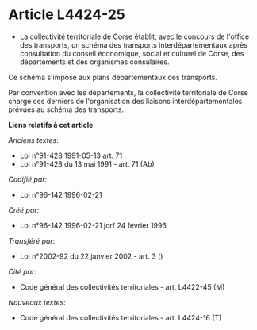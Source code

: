 # Article L4424-25

- La collectivité territoriale de Corse établit, avec le concours de l'office des transports, un schéma des transports
interdépartementaux après consultation du conseil économique, social et culturel de Corse, des départements et des organismes
consulaires.

Ce schéma s'impose aux plans départementaux des transports.

Par convention avec les départements, la collectivité territoriale de Corse charge ces derniers de l'organisation des
liaisons interdépartementales prévues au schéma des transports.

**Liens relatifs à cet article**

_Anciens textes_:

  - Loi n°91-428 1991-05-13 art. 71
  - Loi n°91-428 du 13 mai 1991 - art. 71 (Ab)

_Codifié par_:

  - Loi n°96-142 1996-02-21

_Créé par_:

  - Loi n°96-142 1996-02-21 jorf 24 février 1996

_Transféré par_:

  - Loi n°2002-92 du 22 janvier 2002 - art. 3 ()

_Cité par_:

  - Code général des collectivités territoriales - art. L4422-45 (M)

_Nouveaux textes_:

  - Code général des collectivités territoriales - art. L4424-16 (T)
